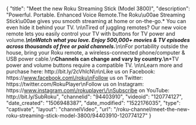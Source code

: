 {
    "title": "Meet the new Roku Streaming Stick (Model 3800)",
    "description": "Powerful. Portable. Enhanced Voice Remote.The Roku\u00ae Streaming Stick\u00ae gives you smooth streaming at home or on-the-go.* You can even hide it behind your TV. \n\nTired of juggling remotes? Our new voice remote lets you easily control your TV with buttons for TV power and volume.***\n\nWatch what you love. Enjoy 500,000+ movies & TV episodes across thousands of free or paid channels.**\n\n*For portability outside the house, bring your Roku remote, a wireless-connected phone\/computer & USB power cable.\n**Channels can change and vary by country.\n***TV power and volume buttons require a compatible TV. \n\nLearn more and purchase here: http:\/\/bit.ly\/2cVhlcN\n\nLike us on Facebook: https:\/\/www.facebook.com\/roku\nFollow us on Twitter: https:\/\/twitter.com\/RokuPlayer\nFollow us on Instagram: https:\/\/www.instagram.com\/rokuplayer\/\nSubscribe on YouTube: http:\/\/bit.ly\/SubRoku",
    "channelid": "94403910",
    "videoid": "120774127",
    "date_created": "1506948387",
    "date_modified": "1522176035",
    "type": "captivate",
    "layout": "channelVideo",
    "url": "\/roku-channel\/meet-the-new-roku-streaming-stick-model-3800\/94403910-120774127"
}
